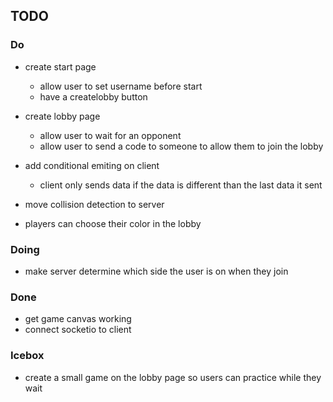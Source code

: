 ## TODO

### Do
* create start page 
  * allow user to set username before start
  * have a createlobby button

* create lobby page
  * allow user to wait for an opponent
  * allow user to send a code to someone to allow them to join the lobby

* add conditional emiting on client
  * client only sends data if the data is different than the last data it sent

* move collision detection to server

* players can choose their color in the lobby

### Doing
* make server determine which side the user is on when they join


### Done
* get game canvas working
* connect socketio to client

### Icebox
* create a small game on the lobby page so users can practice while they wait